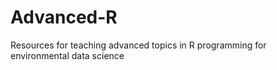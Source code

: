 # Advanced-R
Resources for teaching advanced topics in R programming for environmental data science
